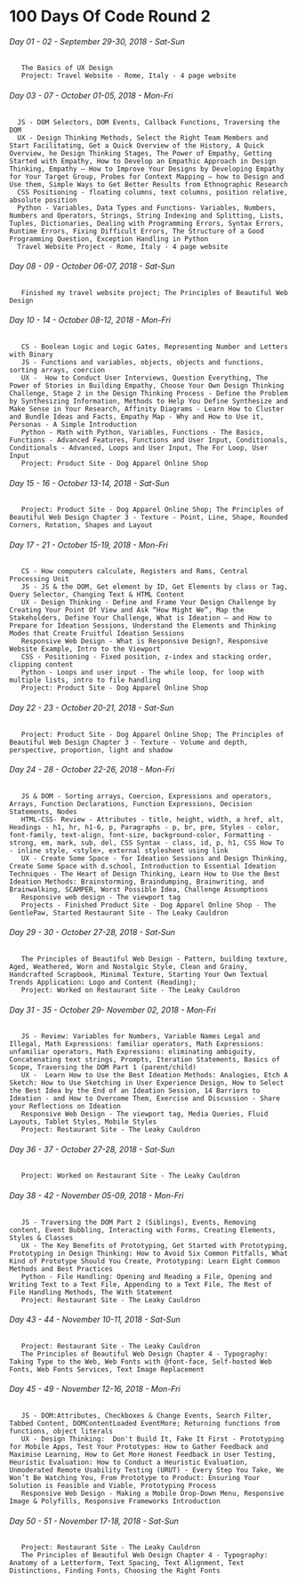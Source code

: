 # 100 Days Of Code Round 2
###### Day 01 - 02 - September 29-30, 2018  - Sat-Sun
       The Basics of UX Design
       Project: Travel Website - Rome, Italy - 4 page website 
###### Day 03 - 07 - October 01-05, 2018 - Mon-Fri  
      JS - DOM Selectors, DOM Events, Callback Functions, Traversing the DOM
      UX - Design Thinking Methods, Select the Right Team Members and Start Facilitating, Get a Quick Overview of the History, A Quick Overview, he Design Thinking Stages, The Power of Empathy, Getting Started with Empathy, How to Develop an Empathic Approach in Design Thinking, Empathy – How to Improve Your Designs by Developing Empathy for Your Target Group, Probes for Context Mapping – how to Design and Use them, Simple Ways to Get Better Results from Ethnographic Research
      CSS Positioning - floating columns, text columns, position relative, absolute position
      Python - Variables, Data Types and Functions- Variables, Numbers, Numbers and Operators, Strings, String Indexing and Splitting, Lists, Tuples, Dictionaries, Dealing with Programming Errors, Syntax Errors, Runtime Errors, Fixing Difficult Errors, The Structure of a Good Programming Question, Exception Handling in Python
      Travel Website Project - Rome, Italy - 4 page website 
###### Day 08 - 09 - October 06-07, 2018 - Sat-Sun
       Finished my travel website project; The Principles of Beautiful Web Design 
###### Day 10 - 14 - October 08-12, 2018 - Mon-Fri
       CS - Boolean Logic and Logic Gates, Representing Number and Letters with Binary
       JS - Functions and variables, objects, objects and functions, sorting arrays, coercion
       UX -  How to Conduct User Interviews, Question Everything, The Power of Stories in Building Empathy, Choose Your Own Design Thinking Challenge, Stage 2 in the Design Thinking Process - Define the Problem by Synthesizing Information, Methods to Help You Define Synthesize and Make Sense in Your Research, Affinity Diagrams - Learn How to Cluster and Bundle Ideas and Facts, Empathy Map - Why and How to Use it, Personas - A Simple Introduction
       Python - Math with Python, Variables, Functions - The Basics, Functions - Advanced Features, Functions and User Input, Conditionals, Conditionals - Advanced, Loops and User Input, The For Loop, User Input
       Project: Product Site - Dog Apparel Online Shop
###### Day 15 - 16 - October 13-14, 2018 - Sat-Sun 
       Project: Product Site - Dog Apparel Online Shop; The Principles of Beautiful Web Design Chapter 3 - Texture - Point, Line, Shape, Rounded Corners, Rotation, Shapes and Layout
###### Day 17 - 21 - October 15-19, 2018 - Mon-Fri
       CS - How computers calculate, Registers and Rams, Central Processing Unit
       JS - JS & the DOM, Get element by ID, Get Elements by class or Tag, Query Selector, Changing Text & HTML Content
       UX - Design Thinking - Define and Frame Your Design Challenge by Creating Your Point Of View and Ask “How Might We”, Map the Stakeholders, Define Your Challenge, What is Ideation – and How to Prepare for Ideation Sessions, Understand the Elements and Thinking Modes that Create Fruitful Ideation Sessions
       Responsive Web Design - What is Responsive Design?, Responsive Website Example, Intro to the Viewport
       CSS - Positioning - Fixed position, z-index and stacking order, clipping content
       Python - Loops and user input - The while loop, for loop with multiple lists, intro to file handling
       Project: Product Site - Dog Apparel Online Shop
###### Day 22 - 23 - October 20-21, 2018 - Sat-Sun 
       Project: Product Site - Dog Apparel Online Shop; The Principles of Beautiful Web Design Chapter 3 - Texture - Volume and depth, perspective, proportion, light and shadow
###### Day 24 - 28 - October 22-26, 2018 - Mon-Fri
       JS & DOM - Sorting arrays, Coercion, Expressions and operators, Arrays, Function Declarations, Function Expressions, Decision Statements, Nodes
       HTML-CSS- Review - Attributes - title, height, width, a href, alt, Headings - h1, hr, h1-6, p, Paragraphs - p, br, pre, Styles - color, font-family, text-align, font-size, background-color, Formatting - strong, em, mark, sub, del, CSS Syntax - class, id, p, h1, CSS How To - inline style, <style>, external stylesheet using link
       UX - Create Some Space - for Ideation Sessions and Design Thinking, Create Some Space with d.school, Introduction to Essential Ideation Techniques - The Heart of Design Thinking, Learn How to Use the Best Ideation Methods: Brainstorming, Braindumping, Brainwriting, and Brainwalking, SCAMPER, Worst Possible Idea, Challenge Assumptions
       Responsive web design - The viewport tag
       Projects - Finished Product Site - Dog Apparel Online Shop - The GentlePaw, Started Restaurant Site - The Leaky Cauldron
###### Day 29 - 30 - October 27-28, 2018 - Sat-Sun
       The Principles of Beautiful Web Design - Pattern, building texture, Aged, Weathered, Worn and Nostalgic Style, Clean and Grainy, Handcrafted Scrapbook, Minimal Texture, Starting Your Own Textual Trends Application: Logo and Content (Reading); 
       Project: Worked on Restaurant Site - The Leaky Cauldron
###### Day 31 - 35 - October 29- November 02, 2018 - Mon-Fri
       JS - Review: Variables for Numbers, Variable Names Legal and Illegal, Math Expressions: familiar operators, Math Expressions: unfamiliar operators, Math Expressions: eliminating ambiguity, Concatenating text strings, Prompts, Iteration Statements, Basics of Scope, Traversing the DOM Part 1 (parent/child)
       UX -  Learn How to Use the Best Ideation Methods: Analogies, Etch A Sketch: How to Use Sketching in User Experience Design, How to Select the Best Idea by the End of an Ideation Session, 14 Barriers to Ideation - and How to Overcome Them, Exercise and Discussion - Share your Reflections on Ideation 
       Responsive Web Design - The viewport tag, Media Queries, Fluid Layouts, Tablet Styles, Mobile Styles
       Project: Restaurant Site - The Leaky Cauldron
###### Day 36 - 37 - October 27-28, 2018 - Sat-Sun
       Project: Worked on Restaurant Site - The Leaky Cauldron
###### Day 38 - 42 - November 05-09, 2018 - Mon-Fri
       JS - Traversing the DOM Part 2 (Siblings), Events, Removing content, Event Bubbling, Interacting with Forms, Creating Elements, Styles & Classes
       UX - The Key Benefits of Prototyping, Get Started with Prototyping, Prototyping in Design Thinking: How to Avoid Six Common Pitfalls, What Kind of Prototype Should You Create, Prototyping: Learn Eight Common Methods and Best Practices
       Python - File Handling: Opening and Reading a File, Opening and Writing Text to a Text File, Appending to a Text File, The Rest of File Handling Methods, The With Statement
       Project: Restaurant Site - The Leaky Cauldron 
 ###### Day 43 - 44 - November 10-11, 2018 - Sat-Sun
       Project: Restaurant Site - The Leaky Cauldron 
       The Principles of Beautiful Web Design Chapter 4 - Typography: Taking Type to the Web, Web Fonts with @font-face, Self-hosted Web Fonts, Web Fonts Services, Text Image Replacement
###### Day 45 - 49 - November 12-16, 2018 - Mon-Fri
       JS - DOM:Attributes, Checkboxes & Change Events, Search Filter, Tabbed Content, DOMContentLoaded EventMore; Returning functions from functions, object literals
       UX - Design Thinking:  Don't Build It, Fake It First - Prototyping for Mobile Apps, Test Your Prototypes: How to Gather Feedback and Maximise Learning, How to Get More Honest Feedback in User Testing, Heuristic Evaluation: How to Conduct a Heuristic Evaluation, Unmoderated Remote Usability Testing (URUT) - Every Step You Take, We Won’t Be Watching You, From Prototype to Product: Ensuring Your Solution is Feasible and Viable, Prototyping Process
       Responsive Web Design - Making a Mobile Drop-Down Menu, Responsive Image & Polyfills, Responsive Frameworks Introduction
 ###### Day 50 - 51 - November 17-18, 2018 - Sat-Sun
       Project: Restaurant Site - The Leaky Cauldron 
       The Principles of Beautiful Web Design Chapter 4 - Typography: Anatomy of a Letterform, Text Spacing, Text Alignment, Text Distinctions, Finding Fonts, Choosing the Right Fonts
